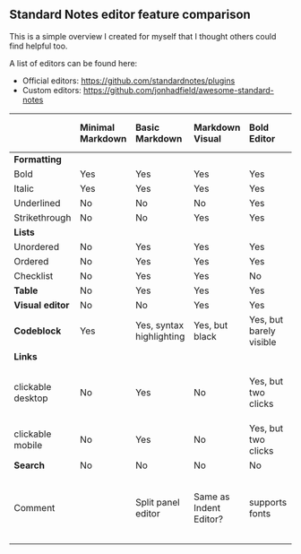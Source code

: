 ## Standard Notes editor feature comparison

This is a simple overview I created for myself that I thought others could find helpful too.

A list of editors can be found here:
- Official editors: https://github.com/standardnotes/plugins
- Custom editors: https://github.com/jonhadfield/awesome-standard-notes

| | **Minimal Markdown** | **Basic Markdown** | **Markdown Visual** | **Bold Editor** | **[Scratch Editor](https://dylanonelson.github.io/sn-scratch-editor/)** | **[Nimble Editor](https://hub.darcs.net/jandrew/sn-nimble-editor)** | **[Append Editor](https://github.com/theodorechu/append-editor)** | **[Rich Markdown](https://github.com/arturolinares/sn-rme)** | **[TUI Markdown Editor](https://github.com/MortalHappiness/sn-tui.editor)** | **[Quill Editor](https://github.com/nienow/sn-quill)** |
| :- | :- | :- | :- | :- | :- | :- | :- | :- | :- | :- |
| **Formatting** | | | | | | | | | |
| Bold | Yes | Yes | Yes | Yes | Yes | No | Yes | Yes | Yes | Yes |
| Italic | Yes | Yes | Yes | Yes | Yes | No | Yes | Yes | Yes | Yes |
| Underlined | No | No | No | Yes | No | No | No | No | No | Yes |
| Strikethrough | No | No | Yes | Yes | No | No | Yes | No | Yes | Yes |
| **Lists** | | | | | | | | | | |
| Unordered | No | Yes | Yes | Yes | Yes | Yes | Yes | Yes | Yes | Yes |
| Ordered | No | Yes | Yes | Yes | Yes | Yes | Yes | Yes | Yes | Yes |
| Checklist | No | Yes | Yes | No | Yes | No | Yes | Yes | Yes | Yes |
| **Table** | No | Yes | Yes | Yes | No | No | Yes | Yes | Yes | No |
| **Visual editor** | No | No | Yes | Yes | Yes | No | No | Yes | Yes | Yes |
| **Codeblock** | Yes | Yes, syntax highlighting | Yes, but black | Yes, but barely visible | Yes | Yes | Yes, syntax highlight | Yes, but ugly | Yes, syntax highlight | Yes, syntax highlight |
| **Links** | | | | | | | | | | |
| clickable desktop | No | Yes | No | Yes, but two clicks | Yes, but two clicks | Yes | crashes the note | Yes | No, crashes note | Yes, two clicks and requires `https://` |
| clickable mobile | No | Yes | No | Yes, but two clicks | Yes, but two clicks | No | crashes the note | Yes | No | Yes |
| **Search** | No | No | No | No | No | Yes | | No | No | No |
| Comment | | Split panel editor | Same as Indent Editor? | supports fonts | | | Beta | Buggy, adding an elements sometimes removes existing | Split panel editor | |

